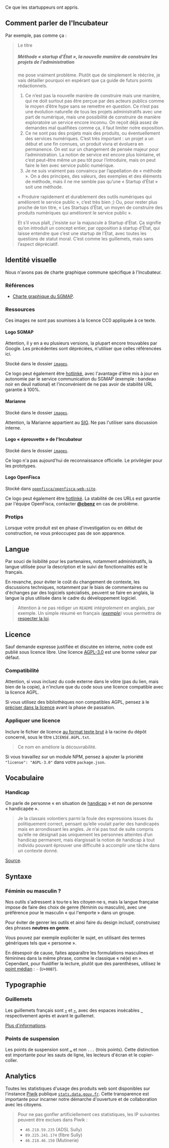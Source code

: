 Ce que les startuppeurs ont appris.

Comment parler de l'Incubateur
------------------------------

Par exemple, pas comme ça :

> Le titre
> ##### Méthode « startup d’État », la nouvelle manière de construire les projets de l’administration
> me pose vraiment problème. Plutôt que de simplement le réécrire, je vais détailler pourquoi en espérant que ça guide de futurs points rédactionnels.
>
> 1. Ce n’est pas la nouvelle manière de construire mais une manière, qui ne doit surtout pas être perçue par des acteurs publics comme le moyen d’être hype sans se remettre en question. Ce n’est pas une évolution naturelle de tous les projets administratifs avec une part de numérique, mais une possibilité de construire de manière exploratoire un service encore inconnu. On reçoit déjà assez de demandes mal qualifiées comme ça, il faut limiter notre exposition.
> 2. Ce ne sont pas des projets mais des produits, ou éventuellement des services numériques. C’est très important : un projet a un début et une fin connues, un produit vivra et évoluera en permanence. On est sur un changement de pensée majeur pour l’administration. La notion de service est encore plus lointaine, et c’est peut-être même un peu tôt pour l’introduire, mais on peut faire le lien avec service public numérique.
> 3. Je ne suis vraiment pas convaincu par l’appellation de « méthode ». On a des principes, des valeurs, des exemples et des éléments de méthode, mais il ne me semble pas qu’une « Startup d’État » soit une méthode.
>
> « Produire rapidement et durablement des outils numériques qui améliorent le service public », c’est très bien  ;)
> Ou, pour rester plus proche de ton titre, « Les Startups d’État, un moyen de construire des produits numériques qui améliorent le service public ».
>
> Et s’il vous plaît, j’insiste sur la majuscule à Startup d’État. Ça signifie qu’on introduit un concept entier, par opposition à startup d’État, qui laisse entendre que c’est une startup de l’État, avec toutes les questions de statut moral. C’est comme les guillemets, mais sans l’aspect dépréciatif.


Identité visuelle
-----------------

Nous n'avons pas de charte graphique commune spécifique à l'Incubateur.

### Références

- [Charte graphique du SGMAP](http://www.modernisation.gouv.fr/fileadmin/nl_infos-301115/img/CharteGraphiqueSGMAP_novembre2015.pdf).

### Ressources

Ces images ne sont pas soumises à la licence CC0 appliquée à ce texte.

#### Logo SGMAP

Attention, il y en a eu plusieurs versions, la plupart encore trouvables par Google. Les précédentes sont dépréciées, n'utiliser que celles référencées ici.

Stocké dans le dossier [`images`](https://github.com/sgmap/bonnes-pratiques/blob/master/images).

Ce logo peut également être [hotlinké](http://www.modernisation.gouv.fr/sites/default/files/bloc-sgmap-2.jpg), avec l'avantage d'être mis à jour en autonomie par le service communication du SGMAP (exemple : bandeau noir en deuil national) et l'inconvénient de ne pas avoir de stabilité URL garantie à 100%.

#### Marianne

Stocké dans le dossier [`images`](https://github.com/sgmap/bonnes-pratiques/blob/master/images).

Attention, la Marianne appartient au [SIG](http://www.gouvernement.fr/service-d-information-du-gouvernement-sig). Ne pas l'utiliser sans discussion interne.

#### Logo « éprouvette » de l'Incubateur

Stocké dans le dossier [`images`](https://github.com/sgmap/bonnes-pratiques/blob/master/images).

Ce logo n'a pas aujourd'hui de reconnaissance officielle. Le privilégier pour les prototypes.

#### Logo OpenFisca

Stocké dans [`openfisca/openfisca-web-site`](https://github.com/openfisca/openfisca-web-site/tree/master/openfisca_web_site/static/hotlinks).

Ce logo peut également être [hotlinké](http://www.openfisca.fr/hotlinks/). La stabilité de ces URLs est garantie par l'équipe OpenFisca, contacter [**@cbenz**](https://github.com/cbenz) en cas de problème.

### Protips

Lorsque votre produit est en phase d'investigation ou en début de construction, ne vous préoccupez pas de son apparence.


Langue
------

Par souci de lisibilité pour les partenaires, notamment administratifs, la langue utilisée pour la description et le suivi de fonctionnalités est le français.

En revanche, pour éviter le coût du changement de contexte, les discussions techniques, notamment par le biais de commentaires ou d'échanges par des logiciels spécialisés, peuvent se faire en anglais, la langue la plus utilisée dans le cadre du développement logiciel.

> Attention à ne pas rédiger un `README` _intégralement_ en anglais, par exemple. Un simple résumé en français _([exemple](https://github.com/sgmap/paie-api#readme))_ vous permettra de [respecter la loi](https://www.legifrance.gouv.fr/affichTexte.do?cidTexte=LEGITEXT000005616341&dateTexte=vig#LEGIARTI000006421216).


Licence
-------

Sauf demande expresse justifiée et discutée en interne, notre code est publié sous licence libre. Une licence [AGPL-3.0](http://www.gnu.org/licenses/agpl-3.0.fr.html) est une bonne valeur par défaut.

### Compatibilité

Attention, si vous incluez du code externe dans le vôtre (pas du lien, mais bien de la copie), à n'inclure que du code sous une licence compatible avec la licence AGPL.

Si vous utilisez des bibliothèques non compatibles AGPL, pensez à le [préciser dans la licence](http://www.gnu.org/licenses/gpl-faq.html#GPLIncompatibleLibs) avant la phase de passation.

### Appliquer une licence

Inclure le fichier de licence [au format texte brut](http://www.gnu.org/licenses/agpl-3.0.txt) à la racine du dépôt concerné, sous le titre `LICENSE.AGPL.txt`.

> Ce nom en améliore la découvrabilité.

Si vous travaillez sur un module NPM, pensez à ajouter la prioriété `"license": "AGPL-3.0"` dans votre `package.json`.


Vocabulaire
-----------

### Handicap

On parle de personne « en situation de [handicap](http://www.legifrance.gouv.fr/affichCodeArticle.do?cidTexte=LEGITEXT000006074069&idArticle=LEGIARTI000006796446) » et non de personne « handicapée ».

> Je la classais volontiers parmi la foule des expressions issues du politiquement correct, pensant qu’elle voulait parler des handicapés mais en arrondissant les angles. Je n’ai pas tout de suite compris qu’elle ne désignait pas uniquement les personnes atteintes d’un handicap permanent, mais élargissait la notion de handicap à tout individu pouvant éprouver une difficulté à accomplir une tâche dans un contexte donné.

[Source](http://tanguyreve.unblog.fr/2012/05/03/personne-handicapee-ou-personne-en-situation-de-handicap/).


Syntaxe
-------

### Féminin ou masculin ?

Nos outils s'adressent à tou·te·s les citoyen·ne·s, mais la langue française impose de faire des choix de genre (féminin ou masculin), avec une préférence pour le masculin « qui l'emporte » dans un groupe.

Pour éviter de genrer les outils et ainsi faire du design inclusif, construisez des phrases **neutres en genre**.

Vous pouvez par exemple expliciter le sujet, en utilisant des termes génériques tels que « personne ».

En désespoir de cause, faites apparaître les formulations masculines et féminines dans la même phrase, comme le classique « né(e) en ».
Cependant, pour fluidifier la lecture, plutôt que des parenthèses, utilisez le [point médian](https://fr.wikipedia.org/wiki/Point_médian#Utilisation_dans_le_langage_non_sexiste) : `·` (`U+00B7`).


Typographie
-----------

### Guillemets

Les guillemets français sont [`«`](http://unicode-table.com/fr/00AB/) et [`»`](http://unicode-table.com/fr/00BB/), avec des espaces insécables [` `](http://unicode-table.com/fr/00A0/) respectivement après et avant le guillemet.

[Plus d'informations](https://www.noslangues-ourlanguages.gc.ca/bien-well/fra-eng/ponctuation-punctuation/guillemets-quotation-fra.html).

### Points de suspension

Les points de suspension sont [`…`](http://unicode-table.com/fr/2026/) et non `...` (trois points). Cette distinction est importante pour les sauts de ligne, les lecteurs d'écran et le copier-coller.


Analytics
---------

Toutes les statistiques d'usage des produits web sont disponibles sur l'instance [Piwik](https://piwik.org) publique [`stats.data.gouv.fr`](https://stats.data.gouv.fr). Cette transparence est importante pour incarner notre démarche d'ouverture et de collaboration avec les citoyens.

> Pour ne pas gonfler artificiellement ces statistiques, les IP suivantes peuvent être exclues dans Piwik :
>
> - `46.218.59.235` (ADSL Sully)
> - `89.225.241.174` (fibre Sully)
> - `46.218.46.150` (Mutinerie)
